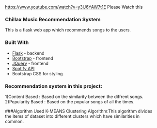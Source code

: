 https://www.youtube.com/watch?v=y3U6YAW7t1E
Please Watch this

### Chillax Music Recommendation System

This is a flask web app which recommends songs to the users.

### Built With
* [Flask](https://flask.palletsprojects.com/en/1.1.x/) - backend
* [Bootstrap](https://getbootstrap.com) - frontend
* [JQuery](https://jquery.com) - frontend
* [Spotify API](https://developer.spotify.com/documentation/web-api/)
*  Bootstrap CSS for styling

### Recommendation system in this project:

1)Content Based : Based on the similarity between the diffrent songs.
2)Popularity Based : Based on the popular songs of all the times.


###Algorithm Used
K-MEANS Clustering Algorithm:This algorithm divides the items of dataset into different clusters which have similarities in common.


